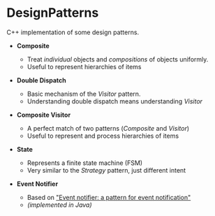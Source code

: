 DesignPatterns
==============

C++ implementation of some design patterns.

* __Composite__
  * Treat _individual_ objects and _compositions_ of objects uniformly.
  * Useful to represent hierarchies of items


* __Double Dispatch__
  * Basic mechanism of the _Visitor_ pattern.
  * Understanding double dispatch means understanding _Visitor_


* __Composite Visitor__
  * A perfect match of two patterns (_Composite_ and _Visitor_)
  * Useful to represent and process hierarchies of items


* __State__
  * Represents a finite state machine (FSM)
  * Very similar to the _Strategy_ pattern, just different intent


* __Event Notifier__
  * Based on ["Event notifier: a pattern for event notification"](http://dl.acm.org/citation.cfm?id=335870)
  * _(implemented in Java)_
